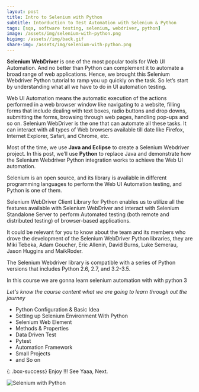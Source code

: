 ```yaml
---
layout: post
title: Intro to Selenium with Python
subtitle: Intorduction to Test Automation with Selenium & Python
tags: [sqa, software testing, selenium, webdriver, python]
image: /assets/img/selenium-with-python.png
bigimg: /assets//img/back.gif
share-img: /assets/img/selenium-with-python.png
---
```


**Selenium WebDriver** is one of the most popular tools for Web UI Automation. And no better than Python can complement it to automate a broad range of web applications. Hence, we brought this Selenium Webdriver Python tutorial to ramp you up quickly on the task. So let’s start by understanding what all we have to do in UI automation testing.

Web UI Automation means the automatic execution of the actions performed in a web browser window like navigating to a website, filling forms that include dealing with text boxes, radio buttons and drop downs, submitting the forms, browsing through web pages, handling pop-ups and so on. Selenium WebDriver is the one that can automate all these tasks. It can interact with all types of Web browsers available till date like Firefox, Internet Explorer, Safari, and Chrome, etc.

Most of the time, we use **Java and Eclipse** to create a Selenium Webdriver project. In this post, we’ll use **Python** to replace Java and demonstrate how the Selenium Webdriver Python integration works to achieve the Web UI automation.

Selenium is an open source, and its library is available in different programming languages to perform the Web UI Automation testing, and Python is one of them.

Selenium WebDriver Client Library for Python enables us to utilize all the features available with Selenium WebDriver and interact with Selenium Standalone Server to perform Automated testing (both remote and distributed testing) of browser-based applications.

It could be relevant for you to know about the team and its members who drove the development of the Selenium WebDriver Python libraries, they are Miki Tebeka, Adam Goucher, Eric Allenin, David Burns, Luke Semerau, Jason Huggins and MaikRoder.

The Selenium Webdriver library is compatible with a series of Python versions that includes Python 2.6, 2.7, and 3.2-3.5.

In this course we are gonna learn selenium automation with with python 3

_Let's know the course content what we are going to learn through out the journey_

- Python Configuration & Basic Idea
- Setting up Selenium Environment With Python
- Selenium Web Element
- Methods & Properties
- Data Driven Test
- Pytest
- Automation Framework
- Small Projects
- and So on


{: .box-success}
Enjoy !!!
See Yaaa, Next.

![Selenium with Python](/img/selenium-with-python.png "Selenium with Python")

